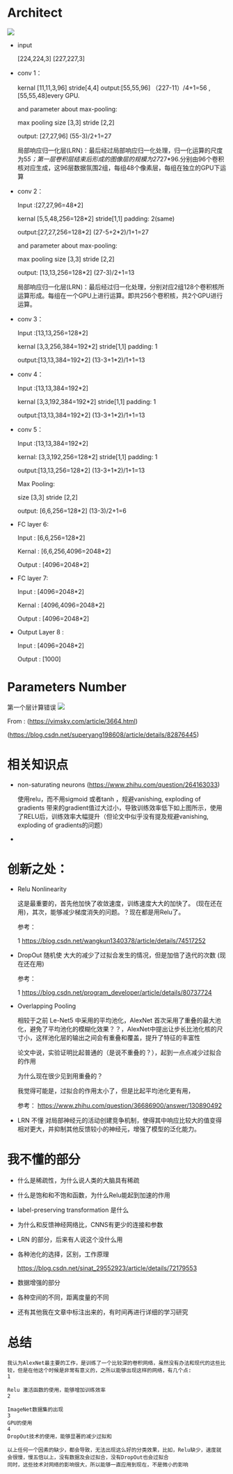 # Architect
![](https://img-blog.csdn.net/20180518202244353)
* input

    [224,224,3] [227,227,3]

* conv 1：

    kernal [11,11,3,96] stride[4,4]
    output:[55,55,96] （227-11）/4+1=56 ,[55,55,48]every GPU.

    and parameter about max-pooling:
    
    max pooling size [3,3] stride [2,2] 

    output: [27,27,96] (55-3)/2+1=27

    局部响应归一化层(LRN)：最后经过局部响应归一化处理，归一化运算的尺度为5*5；第一层卷积层结束后形成的图像层的规模为27*27*96.分别由96个卷积核对应生成，这96层数据氛围2组，每组48个像素层，每组在独立的GPU下运算

* conv 2：

    Input :[27,27,96=48\*2]

    kernal [5,5,48,256=128\*2] stride[1,1] padding: 2(same)

    output:[27,27,256=128\*2] (27-5+2\*2)/1+1=27 

    and parameter about max-pooling:
    
    max pooling size [3,3] stride [2,2] 

    output: [13,13,256=128\*2] (27-3)/2+1=13

    局部响应归一化层(LRN)：最后经过归一化处理，分别对应2组128个卷积核所运算形成。每组在一个GPU上进行运算。即共256个卷积核，共2个GPU进行运算。

* conv 3：

    Input :[13,13,256=128\*2]

    kernal [3,3,256,384=192\*2] stride[1,1] padding: 1

    output:[13,13,384=192\*2] (13-3+1\*2)/1+1=13 
    
* conv 4：

    Input :[13,13,384=192\*2]

    kernal [3,3,192,384=192\*2] stride[1,1] padding: 1

    output:[13,13,384=192\*2] (13-3+1\*2)/1+1=13 

* conv 5：

    Input :[13,13,384=192\*2]

    kernal: [3,3,192,256=128\*2] stride[1,1] padding: 1

    output:[13,13,256=128\*2] (13-3+1\*2)/1+1=13 

    Max Pooling:

    size [3,3] stride [2,2]

    output: [6,6,256=128\*2] (13-3)/2+1=6

* FC layer 6:

    Input : [6,6,256=128\*2]

    Kernal : [6,6,256,4096=2048\*2]

    Output : [4096=2048\*2]

* FC layer 7:

    Input : [4096=2048\*2]

    Kernal : [4096,4096=2048\*2]

    Output : [4096=2048\*2]

* Output Layer 8 :

    Input : [4096=2048\*2]

    Output : [1000]

# Parameters Number
第一个层计算错误
![](https://vimsky.com/wp-content/uploads/2017/11/AlexNet-2.jpg)

From : (https://vimsky.com/article/3664.html)

(https://blog.csdn.net/superyang198608/article/details/82876445)


# 相关知识点

* non-saturating neurons (https://www.zhihu.com/question/264163033)

  使用relu，而不用sigmoid 或者tanh ，规避vanishing, exploding of gradients 带来的gradient值过大过小，导致训练效率低下如上图所示，使用了RELU后，训练效率大幅提升（但论文中似乎没有提及规避vanishing, exploding of gradients的问题）
* 

# 创新之处：
 * Relu Nonlinearity

    这是最重要的，首先他加快了收敛速度，训练速度大大的加快了。
    (现在还在用)，其次，能够减少梯度消失的问题。？现在都是用Relu了。


    参考：
    
    1 https://blog.csdn.net/wangkun1340378/article/details/74517252


* DropOut
    随机使
    大大的减少了过拟合发生的情况，但是加倍了迭代的次数
    (现在还在用)
    
    参考：

    1 https://blog.csdn.net/program_developer/article/details/80737724
 * Overlapping Pooling

    相较于之前 Le-Net5 中采用的平均池化，AlexNet 首次采用了重叠的最大池化，避免了平均池化的模糊化效果？？，AlexNet中提出让步长比池化核的尺寸小，这样池化层的输出之间会有重叠和覆盖，提升了特征的丰富性

    论文中说，实验证明比起普通的（是说不重叠的？），起到一点点减少过拟合的作用

    为什么现在很少见到用重叠的？

    我觉得可能是，过拟合的作用太小了，但是比起平均池化更有用，

    参考：
    https://www.zhihu.com/question/36686900/answer/130890492
* LRN 
    不懂
    对局部神经元的活动创建竞争机制，使得其中响应比较大的值变得相对更大，并抑制其他反馈较小的神经元，增强了模型的泛化能力。
# 我不懂的部分

* 什么是稀疏性，为什么说人类的大脑具有稀疏
* 什么是饱和和不饱和函数，为什么Relu能起到加速的作用
* label-preserving transformation 是什么
* 为什么和反馈神经网络比，CNNS有更少的连接和参数
* LRN 的部分，后来有人说这个没什么用
* 各种池化的选择，区别，工作原理

    https://blog.csdn.net/sinat_29552923/article/details/72179553

* 数据增强的部分
* 各种空间的不同，距离度量的不同
* 还有其他我在文章中标注出来的，有时间再进行详细的学习研究

# 总结
    我认为AlexNet最主要的工作，是训练了一个比较深的卷积网络，虽然没有办法和现代的这些比较，但是在他这个时候是非常有意义的，之所以能够出现这样的网络，有几个点:
    1

    Relu 激活函数的使用，能够增加训练效率
    2

    ImageNet数据集的出现
    3
    GPU的使用
    4 
    DropOut技术的使用，能够显著的减少过拟和

    以上任何一个因素的缺少，都会导致，无法出现这么好的分类效果，比如，Relu缺少，速度就会很慢，慢五倍以上，没有数据及会过拟合，没有DropOut也会过拟合
    同时，这些技术对网络的影响很大，所以能够一直应用到现在，不是微小的影响
